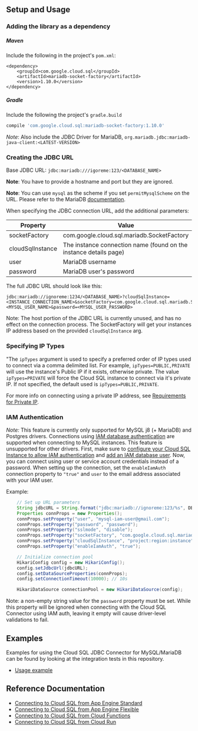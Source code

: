 
## Setup and Usage

### Adding the library as a dependency

##### Maven
Include the following in the project's `pom.xml`:
```maven-pom
<dependency>
    <groupId>com.google.cloud.sql</groupId>
    <artifactId>mariadb-socket-factory</artifactId>
    <version>1.10.0</version>
</dependency>
```

##### Gradle
Include the following the project's `gradle.build`
```gradle
compile 'com.google.cloud.sql:mariadb-socket-factory:1.10.0'
```
*Note*: Also include the JDBC Driver for MariaDB, `org.mariadb.jdbc:mariadb-java-client:<LATEST-VERSION>`

### Creating the JDBC URL

Base JDBC URL: `jdbc:mariadb:///igoreme:123/<DATABASE_NAME>`

**Note**: You have to provide a hostname and port but they are ignored.

**Note**: You can use `mysql` as the scheme if you set `permitMysqlScheme` on the URL.
Please refer to the MariaDB [documentation](https://mariadb.com/kb/en/about-mariadb-connector-j/#jdbcmysql-scheme-compatibility).

When specifying the JDBC connection URL, add the additional parameters:

| Property         | Value                                                          |
| ---------------- |----------------------------------------------------------------|
| socketFactory    | com.google.cloud.sql.mariadb.SocketFactory                     |
| cloudSqlInstance | The instance connection name (found on the instance details page) |
| user             | MariaDB username                                               |
| password         | MariaDB user's password                                        |

The full JDBC URL should look like this:
```
jdbc:mariadb://ignoreme:1234/<DATABASE_NAME>?cloudSqlInstance=<INSTANCE_CONNECTION_NAME>&socketFactory=com.google.cloud.sql.mariadb.SocketFactory&user=<MYSQL_USER_NAME>&password=<MYSQL_USER_PASSWORD>
```

Note: The host portion of the JDBC URL is currently unused, and has no effect on the connection process. The SocketFactory will get your instances IP address based on the provided `cloudSqlInstance` arg.

### Specifying IP Types

"The `ipTypes` argument is used to specify a preferred order of IP types used to connect via a comma delimited list. For example, `ipTypes=PUBLIC,PRIVATE` will use the instance's Public IP if it exists, otherwise private. The value `ipTypes=PRIVATE` will force the Cloud SQL instance to connect via it's private IP. If not specified, the default used is `ipTypes=PUBLIC,PRIVATE`.

For more info on connecting using a private IP address, see [Requirements for Private IP](https://cloud.google.com/sql/docs/mysql/private-ip#requirements_for_private_ip).

### IAM Authentication
*Note:* This feature is currently only supported for MySQL j8 (+ MariaDB) and Postgres drivers.
Connections using
[IAM database authentication](https://cloud.google.com/sql/docs/mysql/iam-logins)
are supported when connecting to MySQL instances.
This feature is unsupported for other drivers. First, make sure to
[configure your Cloud SQL Instance to allow IAM authentication](https://cloud.google.com/sql/docs/mysql/create-edit-iam-instances#configure-iam-db-instance)
and
[add an IAM database user](https://cloud.google.com/sql/docs/mysql/create-manage-iam-users#creating-a-database-user).
Now, you can connect using user or service
account credentials instead of a password.
When setting up the connection, set the `enableIamAuth` connection property to `"true"` and `user`
to the email address associated with your IAM user.

Example:
```java
    // Set up URL parameters
    String jdbcURL = String.format("jdbc:mariadb://ignoreme:123/%s", DB_NAME);
    Properties connProps = new Properties();
    connProps.setProperty("user", "mysql-iam-user@gmail.com");
    connProps.setProperty("password", "password");
    connProps.setProperty("sslmode", "disable");
    connProps.setProperty("socketFactory", "com.google.cloud.sql.mariadb.SocketFactory");
    connProps.setProperty("cloudSqlInstance", "project:region:instance");
    connProps.setProperty("enableIamAuth", "true");

    // Initialize connection pool
    HikariConfig config = new HikariConfig();
    config.setJdbcUrl(jdbcURL);
    config.setDataSourceProperties(connProps);
    config.setConnectionTimeout(10000); // 10s

    HikariDataSource connectionPool = new HikariDataSource(config);
```

Note: a non-empty string value for the `password` property must be set. While this property will
be ignored when connecting with the Cloud SQL Connector using IAM auth, leaving it empty will cause
driver-level validations to fail.

## Examples

Examples for using the Cloud SQL JDBC Connector for MySQL/MariaDB can be found by looking at the integration tests in this repository.
* [Usage example](../jdbc/mariadb/src/test/java/com/google/cloud/sql/mariadb/JdbcMariaDBIntegrationTests.java)

## Reference Documentation
* [Connecting to Cloud SQL from App Engine Standard](https://cloud.google.com/sql/docs/mysql/connect-app-engine-standard)
* [Connecting to Cloud SQL from App Engine Flexible](https://cloud.google.com/sql/docs/mysql/connect-app-engine-flexible)
* [Connecting to Cloud SQL from Cloud Functions](https://cloud.google.com/sql/docs/mysql/connect-functions)
* [Connecting to Cloud SQL from Cloud Run](https://cloud.google.com/sql/docs/mysql/connect-run)
